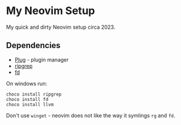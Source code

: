# My Neovim Setup

My quick and dirty Neovim setup circa 2023.

## Dependencies

- [Plug](https://github.com/junegunn/vim-plug) - plugin manager
- [ripgrep](https://github.com/BurntSushi/ripgrep)
- [fd](https://github.com/sharkdp/fd)

On windows run:

    choco install ripgrep
    choco install fd
    choco install llvm

Don't use `winget` - neovim does not like the way it symlings `rg` and `fd`.
